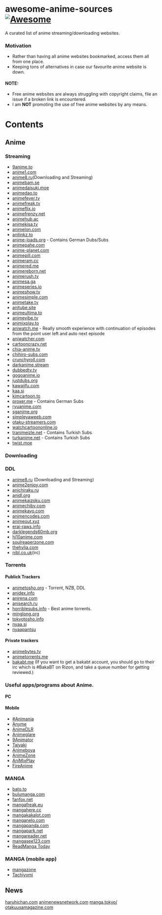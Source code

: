 # awesome-anime-sources [![Awesome](https://cdn.rawgit.com/sindresorhus/awesome/d7305f38d29fed78fa85652e3a63e154dd8e8829/media/badge.svg)](https://github.com/sindresorhus/awesome)

A curated list of anime streaming/downloading websites.

### Motivation

* Rather than having all anime websites bookmarked, access them all from one place.
* Keeping tons of alternatives in case our favourite anime website is down.


#### NOTE:

* Free anime websites are always struggling with copyright claims, file an issue if a broken link is encountered.
* I am **NOT** promoting the use of free anime websites by any means.


# Contents

## Anime

### Streaming
* [9anime.to](https://www2.9anime.to/)
* [anime1.com](https://www.anime1.com/)
* [anime8.ru](https://anime8.ru/)(Downloading and Streaming)
* [animebam.se](https://www.animebam.se)
* [animedaisuki.moe](https://animedaisuki.moe/)
* [animedao.to](https://animedao.to/)
* [animefever.tv](https://www.animefever.tv/)
* [animefreak.tv](https://www.animefreak.tv/)
* [animeflix.io](https://animeflix.io/)
* [animefrenzy.net](https://animefrenzy.net/)
* [animehub.ac](https://animehub.ac)
* [animekisa.tv](https://animekisa.tv)
* [animelon.com](https://animelon.com)
* [anilinkz.to](https://anilinkz.to/)
* [anime-loads.org](https://www.anime-loads.org/) - Contains German Dubs/Subs
* [animepahe.com](https://animepahe.com/)
* [anime-planet.com](https://www.anime-planet.com/)
* [animepill.com](https://animepill.com)
* [animeram.cc](https://ww2.animeram.cc/)
* [animered.me](https://animered.me/)
* [animereborn.net](https://animereborn.net)
* [animerush.tv](https://www.animerush.tv/)
* [animesa.ga](https://animesa.ga)
* [animeseries.io](https://animeseries.io)
* [animeshow.tv](https://animeshow.tv)
* [animesimple.com](https://animesimple.com)	
* [animetake.tv](https://animetake.tv)
* [anitube.site](https://www.anitube.site/)
* [animeultima.to](https://animeultima.to)
* [animevibe.tv](https://animevibe.tv/)
* [animixplay.to](https://animixplay.to)
* [aniwatch.me](https://aniwatch.me/) - Really smooth experience with continuation of episodes from the point user left and auto next episode
* [aniwatcher.com](https://animewatcher.com)
* [cartooncrazy.net](https://ww1.cartooncrazy.net/)
* [chia-anime.tv](https://www.chia-anime.tv/)
* [chihiro-subs.com](https://chihiro-subs.com/)
* [crunchyroll.com](https://www.crunchyroll.com/)
* [darkanime.stream](https://darkanime.stream)
* [dubbedtv.tv](https://www.dubbedtv.tv/)
* [gogoanime.io](https://www1.gogoanime.sh/)
* [justdubs.org](https://justdubs.org)
* [kawaiifu.com](https://kawaiifu.com)
* [kaa.si](https://kaa.si)
* [kimcartoon.to](https://kimcartoon.to)
* [proxer.me](https://proxer.me) - Contains German Subs
* [ryuanime.com](https://ryuanime.com)
* [sganime.org](https://sganime.org)
* [simpleyaweeb.com](https://simplyaweeb.com/series/)
* [otaku-streamers.com](https://otaku-streamers.com/)
* [watchcartoononline.io](https://www.watchcartoononline.io/)
* [tranimeizle.net](https://tranimeizle.net) - Contains Turkish Subs
* [turkanime.net](https://turkanime.net/) - Contains Turkish Subs
* [twist.moe](https://twist.moe)

### Downloading

### DDL
* [anime8.ru](https://anime8.ru/) (Downloading and Streaming)
* [anime2enjoy.com](https://anime2enjoy.com/)
* [anichiraku.ru](https://anichiraku.ru/)
* [anidl.org](https://anidl.org)
* [animekaizoku.com](https://animekaizoku.com/)
* [animechiby.com](https://www.animechiby.com/)
* [animekayo.com](https://animekayo.com)
* [animencodes.com](https://animencodes.com)
* [animeout.xyz](https://www.animeout.xyz/)
* [erai-raws.info](https://erai-raws.info)
* [darklegends60mb.org](https://www.darklegends60mb.org/)
* [hi10anime.com](https://hi10anime.com/)
* [soulreaperzone.com](https://www.soulreaperzone.com/)
* [thehylia.com](https://anime.thehylia.com/)
* [nibl.co.uk](https://nibl.co.uk/bots.php)(irc)
### Torrents

#### Publick Trackers
* [animetosho.org](https://animetosho.org) - Torrent, NZB, DDL
* [anidex.info](https://anidex.info/)
* [anirena.com](https://www.anirena.com/)
* [anisearch.ru](https://anisearch.ru/)
* [horriblesubs.info](https://horriblesubs.info/) - Best anime torrents.
* [minglong.org](https://tracker.minglong.org:8080/)
* [tokyotosho.info](https://www.tokyotosho.info/)
* [nyaa.si](https://nyaa.si/)
* [nyaapantsu](https://nyaa.pantsu.cat/)

#### Private trackers
 * [animebytes.tv](https://animebytes.tv/)
 * [animetorrents.me](https://animetorrents.me/)
 * [bakabt.me](https://bakabt.me) (If you want to get a bakabt account, you should go to their irc which is #BakaBT on Rizon, and take a queue number for getting reviewed.)

### Useful apps/programs about Anime.

#### PC

#### Mobile
* [#Animania](https://www.mobi24.net/#anime)
* [Anyme](https://zunjae.github.io/anymeapp.com)
* [AnimeDLR](https://github.com/cylonu87/AnimeDLR)
* [Animeglare](https://animeglare.xyz)
* [9Animator](https://nineanimator.marcuszhou.com/)
* [Taiyaki](https://github.com/Michael24884/TaiYaKiAnime)
* [Animeboya](https://github.com/Tu2l/Animeboya)
* [AnimeZone](https://github.com/spyderbibek/Anime-Zone)
* [AniMixPlay](https://play.google.com/store/apps/details?id=xyz.appmaker.pundoc)
* [FireAnime](https://github.com/XenTeckzX/FireAnime)
### MANGA
* [bato.to](https://bato.to/)
* [bulumanga.com](https://bulumanga.com/)
* [fanfox.net](https://fanfox.net/)
* [mangafreak.eu](https://mangafreak.eu/)
* [mangahere.cc](https://mangahere.cc/)
* [mangakakalot.com](https://mangakakalot.com/)
* [manganelo.com](https://manganelo.com/)
* [mangapanda.com](https://www.mangapanda.com/)
* [mangapark.net](https://mangapark.net/)
* [mangareader.net](https://www.mangareader.net/)
* [mangasee123.com](https://mangasee123.com/)
* [ReadManga Today](https://www.readmng.com/)

### MANGA (mobile app)
* [mangazone](https://play.google.com/store/apps/details?id=com.ng.mangazone&hl=en)
* [Tachiyomi](https://github.com/inorichi/tachiyomi)

## News
[haruhichan.com](https://haruhichan.com/)
[animenewsnetwork.com](https://animenewsnetwork.com)
[manga.tokyo/](https://manga.tokyo/)
[otakuusamagazine.com](https://otakuusamagazine.com)
